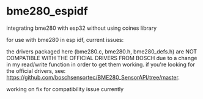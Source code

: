 # bme280_espidf
integrating bme280 with esp32 without using coines library


for use with bme280 in esp idf, current issues:

the drivers packaged here (bme280.c, bme280.h, bme280\_defs.h) are NOT COMPATIBLE WITH THE OFFICIAL DRIVERS FROM BOSCH due to a change in my read/write function in order to get them working. if you're looking for the official drivers, see: <https://github.com/boschsensortec/BME280_SensorAPI/tree/master>. 

working on fix for compatibility issue currently
